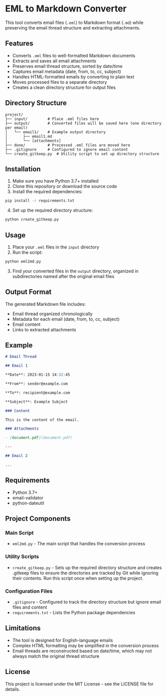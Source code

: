 # EML to Markdown Converter

This tool converts email files (`.eml`) to Markdown format (`.md`) while preserving the email thread structure and extracting attachments.

## Features

- Converts `.eml` files to well-formatted Markdown documents
- Extracts and saves all email attachments
- Preserves email thread structure, sorted by date/time
- Captures email metadata (date, from, to, cc, subject)
- Handles HTML-formatted emails by converting to plain text
- Moves processed files to a separate directory
- Creates a clean directory structure for output files

## Directory Structure

```
project/
├── input/         # Place .eml files here
├── output/        # Converted files will be saved here (one directory per email)
│   └── email1/    # Example output directory
│       ├── email1.md
│       └── [attachments]
├── done/          # Processed .eml files are moved here
├── .gitignore     # Configured to ignore email content
└── create_gitkeep.py  # Utility script to set up directory structure
```

## Installation

1. Make sure you have Python 3.7+ installed
2. Clone this repository or download the source code
3. Install the required dependencies:

```bash
pip install -r requirements.txt
```

4. Set up the required directory structure:

```bash
python create_gitkeep.py
```

## Usage

1. Place your `.eml` files in the `input` directory
2. Run the script:

```bash
python eml2md.py
```

3. Find your converted files in the `output` directory, organized in subdirectories named after the original email files

## Output Format

The generated Markdown file includes:

- Email thread organized chronologically
- Metadata for each email (date, from, to, cc, subject)
- Email content
- Links to extracted attachments

## Example

```markdown
# Email Thread

## Email 1

**Date**: 2023-01-15 14:32:45

**From**: sender@example.com

**To**: recipient@example.com

**Subject**: Example Subject

### Content

This is the content of the email.

### Attachments

- [document.pdf](document.pdf)

---

## Email 2

...
```

## Requirements

- Python 3.7+
- email-validator
- python-dateutil

## Project Components

### Main Script

- `eml2md.py` - The main script that handles the conversion process

### Utility Scripts

- `create_gitkeep.py` - Sets up the required directory structure and creates .gitkeep files to ensure the directories are tracked by Git while ignoring their contents. Run this script once when setting up the project.

### Configuration Files

- `.gitignore` - Configured to track the directory structure but ignore email files and content
- `requirements.txt` - Lists the Python package dependencies

## Limitations

- The tool is designed for English-language emails
- Complex HTML formatting may be simplified in the conversion process
- Email threads are reconstructed based on date/time, which may not always match the original thread structure

## License

This project is licensed under the MIT License - see the LICENSE file for details.